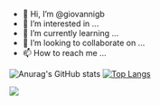 - 👋 Hi, I’m @giovannigb
- 👀 I’m interested in ...
- 🌱 I’m currently learning ...
- 💞️ I’m looking to collaborate on ...
- 📫 How to reach me ...

<!---
giovannigb/giovannigb is a ✨ special ✨ repository because its `README.md` (this file) appears on your GitHub profile.
You can click the Preview link to take a look at your changes.
--->
![Anurag's GitHub stats](https://github-readme-stats.vercel.app/api?username=giovannigb&show_icons=true&bg_color=00000000)
[![Top Langs](https://github-readme-stats.vercel.app/api/top-langs/?username=giovannigb&bg_color=00000000)](https://github.com/anuraghazra/github-readme-stats)

<img src='https://cdn.jsdelivr.net/gh/devicons/devicon/icons/devicon/devicon-original.svg'>
